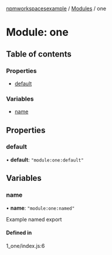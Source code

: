 [npmworkspacesexample](../README.md) / [Modules](../modules.md) / one

# Module: one

## Table of contents

### Properties

- [default](one.md#default)

### Variables

- [name](one.md#name)

## Properties

### default

• **default**: ``"module:one:default"``

## Variables

### name

• **name**: ``"module:one:named"``

Example named export

#### Defined in

1_one/index.js:6
